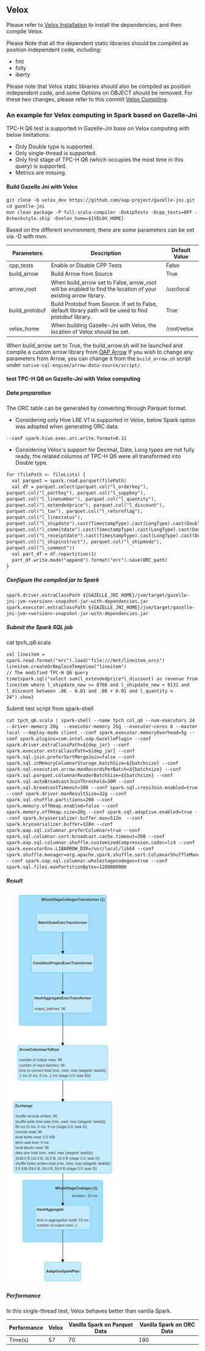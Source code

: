 ## Velox

Please refer to [Velox Installation](https://github.com/facebookincubator/velox/blob/main/scripts/setup-ubuntu.sh) to install the dependencies, and then compile Velox.

Please Note that all the dependent static libraries should be compiled as position independent code, including:

- fmt
- folly
- iberty

Please note that Velox static libraries should also be compiled as position independent code, and some Options on OBJECT should be removed. For these two changes, please refer to this commit [Velox Compiling](https://github.com/rui-mo/velox/commit/b436af6b942b18e7f9dbd15c1e8eea49397e164a).

### An example for Velox computing in Spark based on Gazelle-Jni

TPC-H Q6 test is supported in Gazelle-Jni base on Velox computing with below limitations:

- Only Double type is supported.
- Only single-thread is supported.
- Only first stage of TPC-H Q6 (which occupies the most time in this query) is supported.
- Metrics are missing.

#### Build Gazelle Jni with Velox

``` shell
git clone -b velox_dev https://github.com/oap-project/gazelle-jni.git
cd gazelle-jni
mvn clean package -P full-scala-compiler -DskipTests -Dcpp_tests=OFF -Dcheckstyle.skip -Dvelox_home=${VELOX_HOME}
```

Based on the different environment, there are some parameters can be set via -D with mvn.

| Parameters | Description | Default Value |
| ---------- | ----------- | ------------- |
| cpp_tests  | Enable or Disable CPP Tests | False |
| build_arrow | Build Arrow from Source | True |
| arrow_root | When build_arrow set to False, arrow_root will be enabled to find the location of your existing arrow library. | /usr/local |
| build_protobuf | Build Protobuf from Source. If set to False, default library path will be used to find protobuf library. | True |
| velox_home | When building Gazelle-Jni with Velox, the location of Velox should be set. | /root/velox |

When build_arrow set to True, the build_arrow.sh will be launched and compile a custom arrow library from [OAP Arrow](https://github.com/oap-project/arrow/tree/arrow-4.0.0-oap)
If you wish to change any parameters from Arrow, you can change it from the `build_arrow.sh` script under `native-sql-engine/arrow-data-source/script/`.

#### test TPC-H Q6 on Gazelle-Jni with Velox computing

##### Data preparation

The ORC table can be generated by converting through Parquet format.
- Considering only Hive LRE V1 is supported in Velox, below Spark option was adopted when generating ORC data. 

```shell script
--conf spark.hive.exec.orc.write.format=0.11
```

- Considering Velox's support for Decimal, Date, Long types are not fully ready, the related columns of TPC-H Q6 were all transformed into Double type.

```shell script
for (filePath <- fileLists) {
  val parquet = spark.read.parquet(filePath)
  val df = parquet.select(parquet.col("l_orderkey"), parquet.col("l_partkey"), parquet.col("l_suppkey"), parquet.col("l_linenumber"), parquet.col("l_quantity"), parquet.col("l_extendedprice"), parquet.col("l_discount"), parquet.col("l_tax"), parquet.col("l_returnflag"), parquet.col("l_linestatus"), parquet.col("l_shipdate").cast(TimestampType).cast(LongType).cast(DoubleType).divide(seconds_in_a_day).alias("l_shipdate_new"), parquet.col("l_commitdate").cast(TimestampType).cast(LongType).cast(DoubleType).divide(seconds_in_a_day).alias("l_commitdate_new"), parquet.col("l_receiptdate").cast(TimestampType).cast(LongType).cast(DoubleType).divide(seconds_in_a_day).alias("l_receiptdate_new"), parquet.col("l_shipinstruct"), parquet.col("l_shipmode"), parquet.col("l_comment"))
  val part_df = df.repartition(1)
  part_df.write.mode("append").format("orc").save(ORC_path)
}
```

##### Configure the compiled jar to Spark

```shell script
spark.driver.extraClassPath ${GAZELLE_JNI_HOME}/jvm/target/gazelle-jni-jvm-<version>-snapshot-jar-with-dependencies.jar
spark.executor.extraClassPath ${GAZELLE_JNI_HOME}/jvm/target/gazelle-jni-jvm-<version>-snapshot-jar-with-dependencies.jar
```

##### Submit the Spark SQL job

cat tpch_q6.scala
```shell script
val lineitem = spark.read.format("orc").load("file:///mnt/lineitem_orcs")
lineitem.createOrReplaceTempView("lineitem")
// The modified TPC-H Q6 query
time{spark.sql("select sum(l_extendedprice*l_discount) as revenue from lineitem where l_shipdate_new >= 8766 and l_shipdate_new < 9131 and l_discount between .06 - 0.01 and .06 + 0.01 and l_quantity < 24").show}
```

Submit test script from spark-shell
```shell script
cat tpch_q6.scala | spark-shell --name tpch_col_q6 --num-executors 24 --driver-memory 20g  --executor-memory 25g --executor-cores 6 --master local --deploy-mode client --conf spark.executor.memoryOverhead=5g --conf spark.plugins=com.intel.oap.GazellePlugin --conf spark.driver.extraClassPath=${dep_jar} --conf spark.executor.extraClassPath=${dep_jar} --conf spark.sql.join.preferSortMergeJoin=false --conf spark.sql.inMemoryColumnarStorage.batchSize=${batchsize} --conf spark.sql.execution.arrow.maxRecordsPerBatch=${batchsize} --conf spark.sql.parquet.columnarReaderBatchSize=${batchsize} --conf spark.sql.autoBroadcastJoinThreshold=30M --conf spark.sql.broadcastTimeout=300 --conf spark.sql.crossJoin.enabled=true --conf spark.driver.maxResultSize=32g --conf spark.sql.shuffle.partitions=200 --conf spark.memory.offHeap.enabled=false --conf spark.memory.offHeap.size=20g --conf spark.sql.adaptive.enabled=true --conf spark.kryoserializer.buffer.max=512m  --conf spark.kryoserializer.buffer=128m --conf spark.oap.sql.columnar.preferColumnar=true --conf spark.sql.columnar.sort.broadcast.cache.timeout=300 --conf spark.oap.sql.columnar.shuffle.customizedCompression.codec=lz4 --conf spark.executorEnv.LIBARROW_DIR=/usr/local/lib64 --conf spark.shuffle.manager=org.apache.spark.shuffle.sort.ColumnarShuffleManager --conf spark.oap.sql.columnar.wholestagecodegen=true --conf spark.sql.files.maxPartitionBytes=1280000000
```

##### Result

![TPC-H Q6](./image/TPC-H_Q6_DAG.png)

##### Performance

In this single-thread test, Velox behaves better than vanilla Spark.

| Performance | Velox | Vanilla Spark on Parquet Data | Vanilla Spark on ORC Data |
| ---------- | ----------- | ------------- | ------------- |
| Time(s) | 57 | 70 | 190 |











